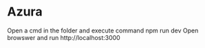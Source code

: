 # Azura

Open a cmd  in the folder and execute command npm run dev
Open browswer and run http://localhost:3000
